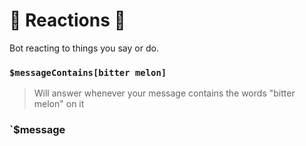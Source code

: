 # 🌷 Reactions 🌿
Bot reacting to things you say or do.
### `$messageContains[bitter melon]`
> Will answer whenever your message contains the words "bitter melon" on it
### `$message
